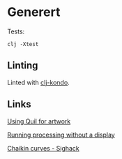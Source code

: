 # Generert

Tests:

```
clj -Xtest
```

## Linting

Linted with [clj-kondo](https://github.com/clj-kondo/clj-kondo).

## Links

[Using Quil for artwork](https://tylerxhobbs.com/essays/2015/using-quil-for-artwork)

[Running processing without a display](https://github.com/processing/processing/wiki/Running-without-a-Display)

[Chaikin curves - Sighack](https://sighack.com/post/chaikin-curves)
